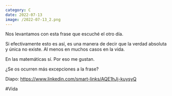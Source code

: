 ```yaml
--- 
category: C 
date: 2022-07-13 
image: /2022-07-13_2.png 
--- 
```


Nos levantamos con esta frase que escuché el otro día.

Si efectivamente esto es así, es una manera de decir que la verdad absoluta y única no existe. Al menos en muchos casos en la vida. 

En las matemáticas sí. Por eso me gustan.

¿Se os ocurren más excepciones a la frase?

Diapo: https://www.linkedin.com/smart-links/AQE1hJj-kuysyQ

#Vida